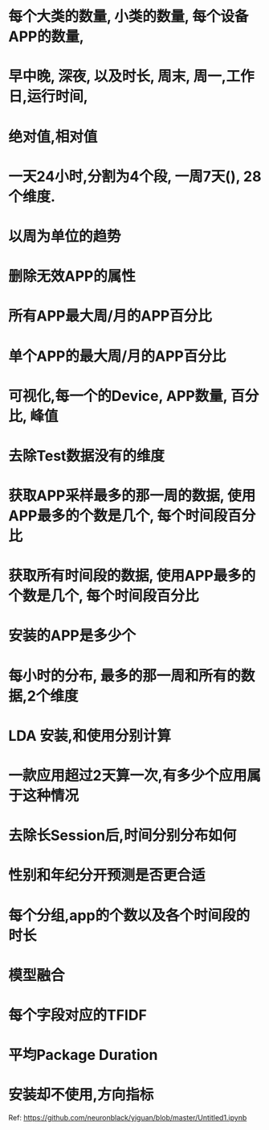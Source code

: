 # 每个大类的数量, 小类的数量, 每个设备APP的数量, 
# 早中晚, 深夜, 以及时长, 周末, 周一,工作日,运行时间, 


# 绝对值,相对值

# 一天24小时,分割为4个段, 一周7天(), 28个维度.

# 以周为单位的趋势

# 删除无效APP的属性

# 所有APP最大周/月的APP百分比

# 单个APP的最大周/月的APP百分比

# 可视化,每一个的Device, APP数量, 百分比, 峰值

# 去除Test数据没有的维度

# 获取APP采样最多的那一周的数据, 使用APP最多的个数是几个, 每个时间段百分比
# 获取所有时间段的数据, 使用APP最多的个数是几个, 每个时间段百分比

# 安装的APP是多少个

# 每小时的分布, 最多的那一周和所有的数据,2个维度
# LDA 安装,和使用分别计算

# 一款应用超过2天算一次,有多少个应用属于这种情况

# 去除长Session后,时间分别分布如何
# 性别和年纪分开预测是否更合适
# 每个分组,app的个数以及各个时间段的时长
# 模型融合
# 每个字段对应的TFIDF
# 平均Package Duration
# 安装却不使用,方向指标


Ref: https://github.com/neuronblack/yiguan/blob/master/Untitled1.ipynb





